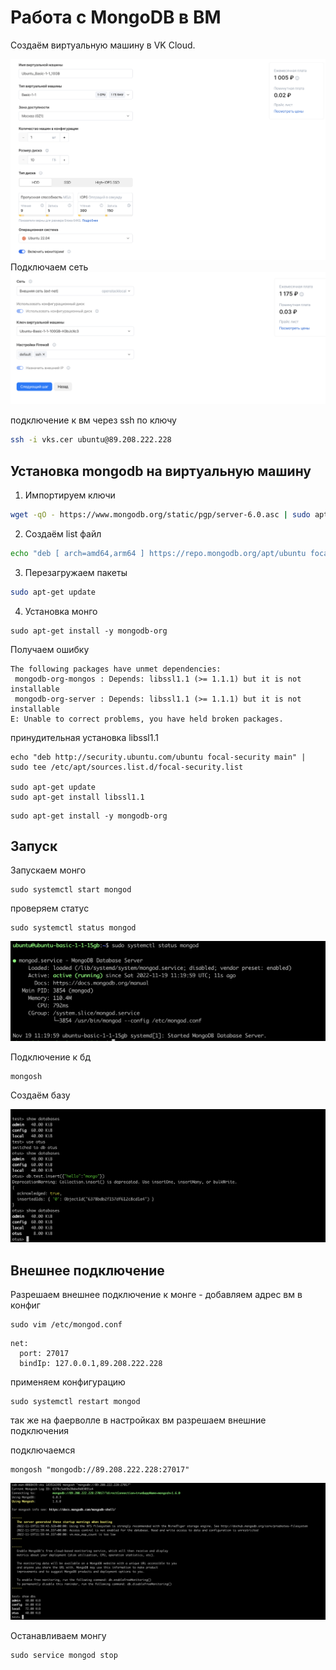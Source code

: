 # Работа с MongoDB в ВМ

Создаём виртуальную машину в VK Cloud.

![vm](vm1.png "VM")
Подключаем сеть
![vm](vm2.png "VM")

подключение к вм через ssh по ключу
```bash
ssh -i vks.cer ubuntu@89.208.222.228
```

## Установка mongodb на виртуальную машину
1. Импортируем ключи
```bash
wget -qO - https://www.mongodb.org/static/pgp/server-6.0.asc | sudo apt-key add -
```

2. Cоздаём list файл
```bash
echo "deb [ arch=amd64,arm64 ] https://repo.mongodb.org/apt/ubuntu focal/mongodb-org/6.0 multiverse" | sudo tee /etc/apt/sources.list.d/mongodb-org-6.0.list
```
3. Перезагружаем пакеты
```bash
sudo apt-get update

```
4. Установка монго
```commandline
sudo apt-get install -y mongodb-org
```

Получаем ошибку
```
The following packages have unmet dependencies:
 mongodb-org-mongos : Depends: libssl1.1 (>= 1.1.1) but it is not installable
 mongodb-org-server : Depends: libssl1.1 (>= 1.1.1) but it is not installable
E: Unable to correct problems, you have held broken packages.
```

принудительная установка libssl1.1
```commandline
echo "deb http://security.ubuntu.com/ubuntu focal-security main" | sudo tee /etc/apt/sources.list.d/focal-security.list

sudo apt-get update
sudo apt-get install libssl1.1
```

```commandline
sudo apt-get install -y mongodb-org
```

## Запуск 

Запускаем монго
```commandline
sudo systemctl start mongod

```
проверяем статус
```commandline
sudo systemctl status mongod

```

![status](status.png "status")

Подключение к бд
```commandline
mongosh
```

Создаём базу

![dbs](dbs.png "dbs")

## Внешнее подключение

Разрешаем внешнее подключение к монге - добавляем адрес вм в конфиг
```commandline
sudo vim /etc/mongod.conf
```
```
net:
  port: 27017
  bindIp: 127.0.0.1,89.208.222.228
```
применяем конфигурацию
```commandline
sudo systemctl restart mongod
```
так же на фаерволле в настройках вм разрешаем внешние подключения

подключаемся
```commandline
mongosh "mongodb://89.208.222.228:27017"
```

![remote](remote.png "dbs")


Останавливаем монгу
```commandline
sudo service mongod stop

```